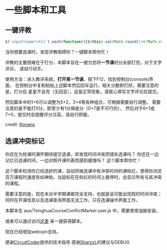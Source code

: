 # 一些脚本和工具

## 一键评教

```js
$('input[name*=fs]').each(function(){$(this).val(Math.round(1+6*Math.random()))})
```

当你想要选课时，发现评教阻碍你？一键脚本帮你忙！

评教的主要困难在于打分，本脚本旨在一键为您将**一节课**的分全部打完，对于文字评论，
请自行动手。

使用方法：进入教评系统，**打开某一节课**，按下F12，找到控制台(console)界面，
在控制台中复制粘贴上述脚本然后回车运行，相关分数即打好。需要注意的是，打分后
星星不会亮（无回显），这是正常现象，请放心填写文字评论后提交。

然后脚本中的1+6可以调整为5+2，3+4等各种组合，可根据需要自行调整。
需要注意的是不能打0分，即至少有1分保底分（0+7是不可行的），
然后对于6+1或7+0，提交时会提醒评分过高，请自行把握。

credit: [Konano](https://github.com/Konano)

## 选课冲突标记

你还在为抢课时满怀期待提交选课，却发现时间冲突而错失选课吗？
你还在一边记忆已选课时间，一边对照开课列表而感到缓慢吗？
这个脚本帮你忙！

这个脚本检测你已经选好的课，自动将候选课中有冲突时间的课标红，使得你浏览
百万课程时速度有如神助。当鼠标在在标红的时间上悬停时，会显示所有与其冲突的课程。

需要注意的是，现在未对半学期课做完全支持，也就是说可能出现假的时间冲突；
同时在开课信息以及选课查询界面无法工作，只在选课操作界面工作。

本脚本在 aux/TsinghuaCourseConflictMarker.user.js 中，需要使用油猴安装。

或者可以通过访问[这里](https://greasyfork.org/en/scripts/408340-tsinghuacourseconflictmarker)
来一键获得脚本。

现在已经增加webvpn支持。

感谢[CircuitCoder](https://github.com/CircuitCoder)提供的技术指导
感谢[SharzyL](https://github.com/SharzyL)的建议与DEBUG
